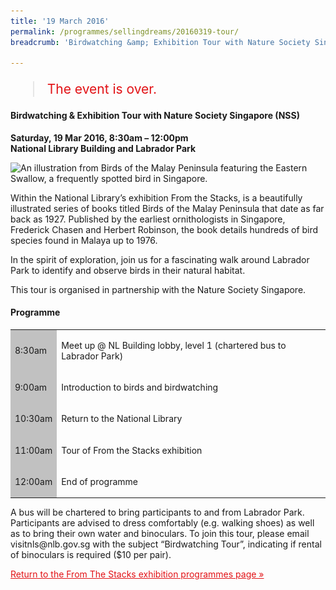 ```yaml
---
title: '19 March 2016'
permalink: /programmes/sellingdreams/20160319-tour/
breadcrumb: 'Birdwatching &amp; Exhibition Tour with Nature Society Singapore (NSS)'

---
```



<blockquote style="color: #E21216; font-size: 150%;">The event is over.</blockquote>

<h4>Birdwatching &amp; Exhibition Tour with Nature Society Singapore (NSS)</h4>

<p><strong>Saturday, 19 Mar 2016, 8:30am – 12:00pm</strong><br>
<strong>National Library Building and Labrador Park</strong></p>

<img srcset="/images/event-images/from-the-stacks-onsite/fts03_400w.jpg 400w, /images/event-images/from-the-stacks-onsite/fts03.jpg 1000w" sizes="(max-width: 500px) 40vw, 100vw" height="572" width="1000" src="/images/event-images/from-the-stacks-onsite/fts03_400w.jpg" alt="An illustration from Birds of the Malay Peninsula featuring the Eastern Swallow, a frequently spotted bird in Singapore.">

<p>Within the National Library’s exhibition From the Stacks, is a beautifully illustrated series of books titled Birds of the Malay Peninsula that date as far back as 1927. Published by the earliest ornithologists in Singapore, Frederick Chasen and Herbert Robinson, the book details hundreds of bird species found in Malaya up to 1976.</p>

<p>In the spirit of exploration, join us for a fascinating walk around Labrador Park to identify and observe birds in their natural habitat.</p>

<p>This tour is organised in partnership with the Nature Society Singapore.</p>

<h4>Programme</h4>

<table class="table table-v">
    <tr>
        <td style="background-color: #c1c1c1;">
            8:30am</td>
        <td>
            <p>Meet up @ NL Building lobby, level 1 (chartered bus to Labrador Park)</p>
        </td>
    </tr>
    <tr>
        <td style="background-color: #c1c1c1;">
            9:00am</td>
        <td>
            <p>Introduction to birds and birdwatching</p>
        </td>
    </tr>
    <tr>
        <td style="background-color: #c1c1c1;">
            10:30am</td>
        <td>
            <p>Return to the National Library</p>
        </td>
    </tr>
    <tr>
        <td style="background-color: #c1c1c1;">
            11:00am</td>
        <td>
            <p>Tour of From the Stacks exhibition</p>
        </td>
    </tr>
    <tr>
        <td style="background-color: #c1c1c1;">
            12:00am</td>
        <td>
            <p>End of programme</p>
        </td>
    </tr>
</table>

<p>A bus will be chartered to bring participants to and from Labrador Park. Participants are advised to dress comfortably (e.g. walking shoes) as well as to bring their own water and binoculars. To join this tour, please email visitnls@nlb.gov.sg with the subject “Birdwatching Tour”, indicating if rental of binoculars is required ($10 per pair).</p>

<a href="/exhibitions/past-exhibitions/fromthestacks/programmes/" style="color:#E21216;">Return to the From The Stacks exhibition programmes page &#187;</a>